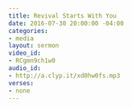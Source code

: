```yaml
---
title: Revival Starts With You
date: 2016-07-30 20:00:00 -04:00
categories:
- media
layout: sermon
video_id:
- RCgmn9ch1w0
audio_id:
- http://a.clyp.it/xd0hw0fs.mp3
verses:
- none
---
```



